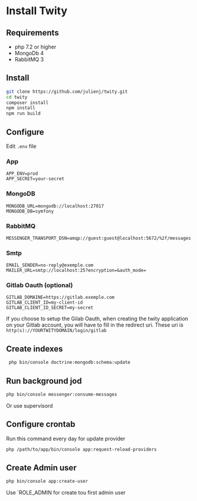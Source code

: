 # Install Twity

## Requirements

- php 7.2 or higher
- MongoDb 4
- RabbitMQ 3

## Install

```bash
git clone https://github.com/julienj/twity.git
cd twity
composer install
npm install
npm run build
```

## Configure

Edit `.env` file

### App


```dotenv
APP_ENV=prod
APP_SECRET=your-secret
```

### MongoDB

```dotenv
MONGODB_URL=mongodb://localhost:27017
MONGODB_DB=symfony
```

### RabbitMQ

```dotenv
MESSENGER_TRANSPORT_DSN=amqp://guest:guest@localhost:5672/%2f/messages
```

### Smtp

```dotenv
EMAIL_SENDER=no-reply@exemple.com
MAILER_URL=smtp://localhost:25?encryption=&auth_mode=
```

### Gitlab Oauth (optional)

```dotenv
GITLAB_DOMAINE=https://gitlab.exemple.com
GITLAB_CLIENT_ID=my-client-id
GITLAB_CLIENT_ID_SECRET=my-secret
```

If you choose to setup the Gilab Oauth, when creating the twity application on your Gitlab account, you will have to
fill in the redirect uri. These uri is `http(s)://YOURTWITYDOMAIN/login/gitlab`

## Create indexes

```bash
 php bin/console doctrine:mongodb:schema:update
````


## Run background jod

```bash
php bin/console messenger:consume-messages
```

Or use supervisord

## Configure crontab

Run this command every day for update provider

```bash
php /path/to/app/bin/console app:request-reload-providers
````

## Create Admin user

```bash
php bin/console app:create-user
```
Use `ROLE_ADMIN for create tou first admin user
